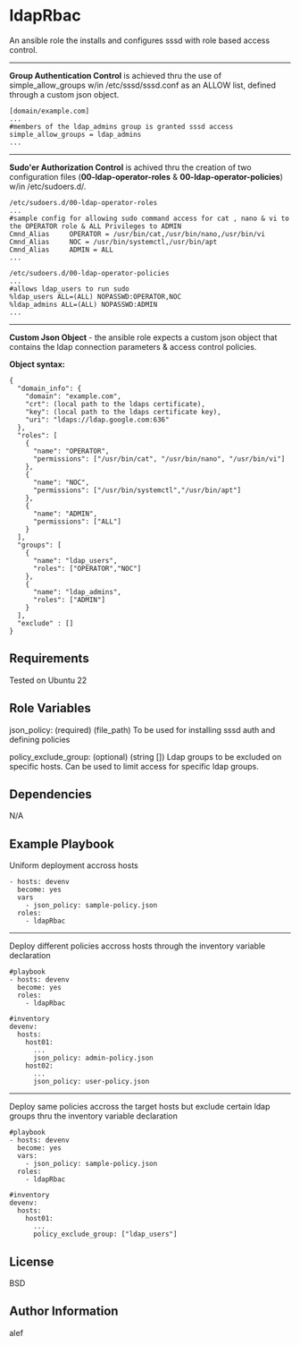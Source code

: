 ldapRbac
=========

An ansible role the installs and configures sssd with role based access control.

---
  **Group Authentication Control** is achieved thru the use of simple_allow_groups w/in /etc/sssd/sssd.conf as an ALLOW list, defined through a custom json object.

    [domain/example.com]
    ...
    #members of the ldap_admins group is granted sssd access
    simple_allow_groups = ldap_admins
    ...
---
  **Sudo'er Authorization Control** is achived thru the creation of two configuration files (**00-ldap-operator-roles** & **00-ldap-operator-policies**) w/in /etc/sudoers.d/.

    /etc/sudoers.d/00-ldap-operator-roles 
    ...
    #sample config for allowing sudo command access for cat , nano & vi to the OPERATOR role & ALL Privileges to ADMIN
    Cmnd_Alias     OPERATOR = /usr/bin/cat,/usr/bin/nano,/usr/bin/vi
    Cmnd_Alias     NOC = /usr/bin/systemctl,/usr/bin/apt
    Cmnd_Alias     ADMIN = ALL
    ...

    /etc/sudoers.d/00-ldap-operator-policies
    ...
    #allows ldap_users to run sudo
    %ldap_users ALL=(ALL) NOPASSWD:OPERATOR,NOC
    %ldap_admins ALL=(ALL) NOPASSWD:ADMIN
    ...
---
  **Custom Json Object** - the ansible role expects a custom json object that contains the ldap connection parameters & access control policies.

  **Object syntax:**

    {
      "domain_info": {
        "domain": "example.com",
        "crt": (local path to the ldaps certificate),
        "key": (local path to the ldaps certificate key),
        "uri": "ldaps://ldap.google.com:636"
      },
      "roles": [
        {
          "name": "OPERATOR",
          "permissions": ["/usr/bin/cat", "/usr/bin/nano", "/usr/bin/vi"]
        },
        {
          "name": "NOC",
          "permissions": ["/usr/bin/systemctl","/usr/bin/apt"]
        },
        {
          "name": "ADMIN",
          "permissions": ["ALL"]
        }
      ],
      "groups": [
        {
          "name": "ldap_users",
          "roles": ["OPERATOR","NOC"]
        },
        {
          "name": "ldap_admins",
          "roles": ["ADMIN"]
        }
      ],
      "exclude" : []
    }

Requirements
------------

Tested on Ubuntu 22 

Role Variables
--------------

json_policy:          (required) (file_path) To be used for installing sssd auth and defining policies 

policy_exclude_group: (optional) (string []) Ldap groups to be excluded on specific hosts. Can be used to limit access for specific ldap groups.

Dependencies
------------

N/A

Example Playbook
----------------

Uniform deployment accross hosts

    - hosts: devenv
      become: yes
      vars
        - json_policy: sample-policy.json
      roles:
        - ldapRbac

---

Deploy different policies accross hosts  through the inventory variable declaration

    #playbook
    - hosts: devenv
      become: yes
      roles:
        - ldapRbac
        
    #inventory
    devenv:
      hosts:
        host01:
          ...
          json_policy: admin-policy.json
        host02:
          ...
          json_policy: user-policy.json

---

Deploy same policies accross the target hosts but exclude certain ldap groups thru the inventory variable declaration
    
    #playbook
    - hosts: devenv
      become: yes
      vars:
        - json_policy: sample-policy.json
      roles:
        - ldapRbac
  
    #inventory 
    devenv:
      hosts:
        host01:
          ...
          policy_exclude_group: ["ldap_users"]
  

License
-------

BSD

Author Information
------------------

alef
